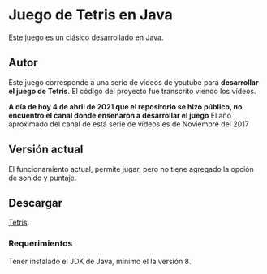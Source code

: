 # Juego de Tetris en Java
Este juego es un clásico desarrollado en Java.


## Autor
Este juego corresponde a una serie de videos de youtube para **desarrollar el juego de Tetris**. El código del proyecto fue transcrito viendo los vídeos.


**A día de hoy 4 de abril de 2021 que el repositorio se hizo público, no encuentro el canal donde enseñaron a desarrollar el juego**
El año aproximado del canal de está serie de vídeos es de Noviembre del 2017


## Versión actual
El funcionamiento actual, permite jugar, pero no tiene agregado la opción de sonido y puntaje.



## Descargar
[Tetris](https://github.com/santoslopez/juego-tetris/dist/JuegoTetris.jar).


### Requerimientos
Tener instalado el JDK de Java, mínimo el la versión 8.